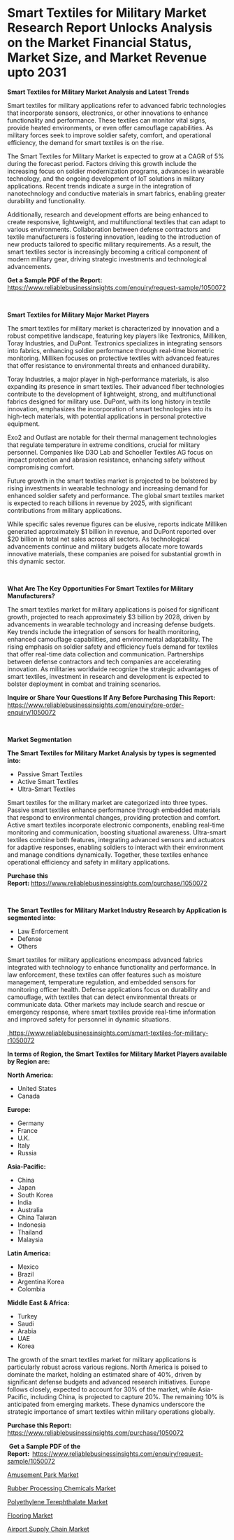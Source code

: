 <p><h1>Smart Textiles for Military Market Research Report Unlocks Analysis on the Market Financial Status, Market Size, and Market Revenue upto 2031</h1></p><p><strong>Smart Textiles for Military Market Analysis and Latest Trends</strong></p>
<p><p>Smart textiles for military applications refer to advanced fabric technologies that incorporate sensors, electronics, or other innovations to enhance functionality and performance. These textiles can monitor vital signs, provide heated environments, or even offer camouflage capabilities. As military forces seek to improve soldier safety, comfort, and operational efficiency, the demand for smart textiles is on the rise.</p><p>The Smart Textiles for Military Market is expected to grow at a CAGR of 5% during the forecast period. Factors driving this growth include the increasing focus on soldier modernization programs, advances in wearable technology, and the ongoing development of IoT solutions in military applications. Recent trends indicate a surge in the integration of nanotechnology and conductive materials in smart fabrics, enabling greater durability and functionality.</p><p>Additionally, research and development efforts are being enhanced to create responsive, lightweight, and multifunctional textiles that can adapt to various environments. Collaboration between defense contractors and textile manufacturers is fostering innovation, leading to the introduction of new products tailored to specific military requirements. As a result, the smart textiles sector is increasingly becoming a critical component of modern military gear, driving strategic investments and technological advancements.</p></p>
<p><strong>Get a Sample PDF of the Report:&nbsp;</strong> <a href="https://www.reliablebusinessinsights.com/enquiry/request-sample/1050072?utm_campaign=48&utm_medium=2&utm_source=Github&utm_content=ia&utm_term=14112024&utm_id=smart-textiles-for-military">https://www.reliablebusinessinsights.com/enquiry/request-sample/1050072</a></p>
<p>&nbsp;</p>
<p><strong>Smart Textiles for Military Major Market Players</strong></p>
<p><p>The smart textiles for military market is characterized by innovation and a robust competitive landscape, featuring key players like Textronics, Milliken, Toray Industries, and DuPont. Textronics specializes in integrating sensors into fabrics, enhancing soldier performance through real-time biometric monitoring. Milliken focuses on protective textiles with advanced features that offer resistance to environmental threats and enhanced durability.</p><p>Toray Industries, a major player in high-performance materials, is also expanding its presence in smart textiles. Their advanced fiber technologies contribute to the development of lightweight, strong, and multifunctional fabrics designed for military use. DuPont, with its long history in textile innovation, emphasizes the incorporation of smart technologies into its high-tech materials, with potential applications in personal protective equipment.</p><p>Exo2 and Outlast are notable for their thermal management technologies that regulate temperature in extreme conditions, crucial for military personnel. Companies like D3O Lab and Schoeller Textiles AG focus on impact protection and abrasion resistance, enhancing safety without compromising comfort.</p><p>Future growth in the smart textiles market is projected to be bolstered by rising investments in wearable technology and increasing demand for enhanced soldier safety and performance. The global smart textiles market is expected to reach billions in revenue by 2025, with significant contributions from military applications.</p><p>While specific sales revenue figures can be elusive, reports indicate Milliken generated approximately $1 billion in revenue, and DuPont reported over $20 billion in total net sales across all sectors. As technological advancements continue and military budgets allocate more towards innovative materials, these companies are poised for substantial growth in this dynamic sector.</p></p>
<p>&nbsp;</p>
<p><strong>What Are The Key Opportunities For Smart Textiles for Military Manufacturers?</strong></p>
<p><p>The smart textiles market for military applications is poised for significant growth, projected to reach approximately $3 billion by 2028, driven by advancements in wearable technology and increasing defense budgets. Key trends include the integration of sensors for health monitoring, enhanced camouflage capabilities, and environmental adaptability. The rising emphasis on soldier safety and efficiency fuels demand for textiles that offer real-time data collection and communication. Partnerships between defense contractors and tech companies are accelerating innovation. As militaries worldwide recognize the strategic advantages of smart textiles, investment in research and development is expected to bolster deployment in combat and training scenarios.</p></p>
<p><strong>Inquire or Share Your Questions If Any Before Purchasing This Report:</strong> <a href="https://www.reliablebusinessinsights.com/enquiry/pre-order-enquiry/1050072?utm_campaign=48&utm_medium=2&utm_source=Github&utm_content=ia&utm_term=14112024&utm_id=smart-textiles-for-military">https://www.reliablebusinessinsights.com/enquiry/pre-order-enquiry/1050072</a></p>
<p>&nbsp;</p>
<p><strong>Market Segmentation</strong></p>
<p><strong>The Smart Textiles for Military Market Analysis by types is segmented into:</strong></p>
<p><ul><li>Passive Smart Textiles</li><li>Active Smart Textiles</li><li>Ultra-Smart Textiles</li></ul></p>
<p><p>Smart textiles for the military market are categorized into three types. Passive smart textiles enhance performance through embedded materials that respond to environmental changes, providing protection and comfort. Active smart textiles incorporate electronic components, enabling real-time monitoring and communication, boosting situational awareness. Ultra-smart textiles combine both features, integrating advanced sensors and actuators for adaptive responses, enabling soldiers to interact with their environment and manage conditions dynamically. Together, these textiles enhance operational efficiency and safety in military applications.</p></p>
<p><strong>Purchase this Report:&nbsp;</strong><a href="https://www.reliablebusinessinsights.com/purchase/1050072?utm_campaign=48&utm_medium=2&utm_source=Github&utm_content=ia&utm_term=14112024&utm_id=smart-textiles-for-military">https://www.reliablebusinessinsights.com/purchase/1050072</a></p>
<p>&nbsp;</p>
<p><strong>The Smart Textiles for Military Market Industry Research by Application is segmented into:</strong></p>
<p><ul><li>Law Enforcement</li><li>Defense</li><li>Others</li></ul></p>
<p><p>Smart textiles for military applications encompass advanced fabrics integrated with technology to enhance functionality and performance. In law enforcement, these textiles can offer features such as moisture management, temperature regulation, and embedded sensors for monitoring officer health. Defense applications focus on durability and camouflage, with textiles that can detect environmental threats or communicate data. Other markets may include search and rescue or emergency response, where smart textiles provide real-time information and improved safety for personnel in dynamic situations.</p></p>
<p><a href="https://www.reliablebusinessinsights.com/smart-textiles-for-military-r1050072?utm_campaign=48&utm_medium=2&utm_source=Github&utm_content=ia&utm_term=14112024&utm_id=smart-textiles-for-military">&nbsp;https://www.reliablebusinessinsights.com/smart-textiles-for-military-r1050072</a></p>
<p><strong>In terms of Region, the Smart Textiles for Military Market Players available by Region are:</strong></p>
<p>
    <p> <strong> North America: </strong>
        <ul>
            <li>United States</li>
            <li>Canada</li>
        </ul>
        </p> 
    <p> <strong> Europe: </strong>
        <ul>
            <li>Germany</li>
            <li>France</li>
            <li>U.K.</li>
            <li>Italy</li>
            <li>Russia</li>
        </ul>
        </p> 
    <p> <strong> Asia-Pacific: </strong>
        <ul>
            <li>China</li>
            <li>Japan</li>
            <li>South Korea</li>
            <li>India</li>
            <li>Australia</li>
            <li>China Taiwan</li>
            <li>Indonesia</li>
            <li>Thailand</li>
            <li>Malaysia</li>
        </ul>
        </p> 
    <p> <strong> Latin America: </strong>
        <ul>
            <li>Mexico</li>
            <li>Brazil</li>
            <li>Argentina Korea</li>
            <li>Colombia</li>
        </ul>
        </p> 
    <p> <strong> Middle East & Africa: </strong>
        <ul>
            <li>Turkey</li>
            <li>Saudi</li>
            <li>Arabia</li>
            <li>UAE</li>
            <li>Korea</li>
        </ul>
    </p>
    </p>
<p><p>The growth of the smart textiles market for military applications is particularly robust across various regions. North America is poised to dominate the market, holding an estimated share of 40%, driven by significant defense budgets and advanced research initiatives. Europe follows closely, expected to account for 30% of the market, while Asia-Pacific, including China, is projected to capture 20%. The remaining 10% is anticipated from emerging markets. These dynamics underscore the strategic importance of smart textiles within military operations globally.</p></p>
<p><strong>Purchase this Report: </strong><a href="https://www.reliablebusinessinsights.com/purchase/1050072?utm_campaign=48&utm_medium=2&utm_source=Github&utm_content=ia&utm_term=14112024&utm_id=smart-textiles-for-military">https://www.reliablebusinessinsights.com/purchase/1050072</a></p>
<p>&nbsp;<strong>Get a Sample PDF of the Report:&nbsp;&nbsp;</strong><a href="https://www.reliablebusinessinsights.com/enquiry/request-sample/1050072?utm_campaign=48&utm_medium=2&utm_source=Github&utm_content=ia&utm_term=14112024&utm_id=smart-textiles-for-military">https://www.reliablebusinessinsights.com/enquiry/request-sample/1050072</a></p>
<p><strong></strong></p>
<p><p><a href="https://issuu.com/reportprime-2/docs/amusement-park-market-size-2030.ppt_078ad1420bb750?utm_campaign=48&utm_medium=2&utm_source=Github&utm_content=ia&utm_term=14112024&utm_id=smart-textiles-for-military">Amusement Park Market</a></p><p><a href="https://www.linkedin.com/pulse/navigating-global-rubber-processing-chemicals-market-fyz3c?utm_campaign=48&utm_medium=2&utm_source=Github&utm_content=ia&utm_term=14112024&utm_id=smart-textiles-for-military">Rubber Processing Chemicals Market</a></p><p><a href="https://www.linkedin.com/pulse/unveiling-market-trends-global-polyethylene-terephthalate-gys0c?utm_campaign=48&utm_medium=2&utm_source=Github&utm_content=ia&utm_term=14112024&utm_id=smart-textiles-for-military">Polyethylene Terephthalate Market</a></p><p><a href="https://github.com/HeatherFernandez476/Market-Research-Report-List-1/blob/main/flooring-market.md?utm_campaign=48&utm_medium=2&utm_source=Github&utm_content=ia&utm_term=14112024&utm_id=smart-textiles-for-military">Flooring Market</a></p><p><a href="https://issuu.com/reportprime-2/docs/airport-supply-chain-market-size-20_272f1408c94d3c?utm_campaign=48&utm_medium=2&utm_source=Github&utm_content=ia&utm_term=14112024&utm_id=smart-textiles-for-military">Airport Supply Chain Market</a></p></p>